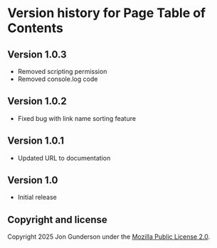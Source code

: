 # Version history for Page Table of Contents

## Version 1.0.3
* Removed scripting permission
* Removed console.log code

## Version 1.0.2
* Fixed bug with link name sorting feature

## Version 1.0.1
* Updated URL to documentation

## Version 1.0
* Initial release


## Copyright and license

Copyright 2025 Jon Gunderson under the [Mozilla Public License 2.0](LICENSE.md).
